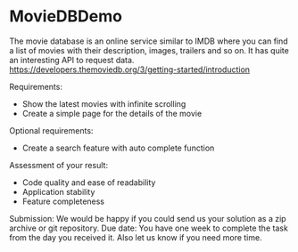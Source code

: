 # MovieDBDemo

The movie database is an online service similar to IMDB where you can find a list of movies 
with their description, images, trailers and so on. It has quite an interesting API to request 
data.
https://developers.themoviedb.org/3/getting-started/introduction

Requirements:
- Show the latest movies with infinite scrolling
- Create a simple page for the details of the movie

Optional requirements:
- Create a search feature with auto complete function

Assessment of your result:
- Code quality and ease of readability
- Application stability
- Feature completeness

Submission: 
We would be happy if you could send us your solution as a zip archive or git repository.
Due date:
You have one week to complete the task from the day you received it. Also let us know if you 
need more time.
